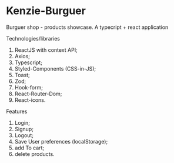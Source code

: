# Kenzie-Burguer
Burguer shop  - products showcase. A typecript + react application

Technologies/libraries
1. ReactJS with context API;
2. Axios;
3. Typescript;
4. Styled-Components (CSS-in-JS);
5. Toast;
6. Zod;
7. Hook-form;
8. React-Router-Dom;
9. React-icons.

Features
1. Login;
2. Signup;
3. Logout;
4. Save User preferences (localStorage);
5. add To cart;
6. delete products.
